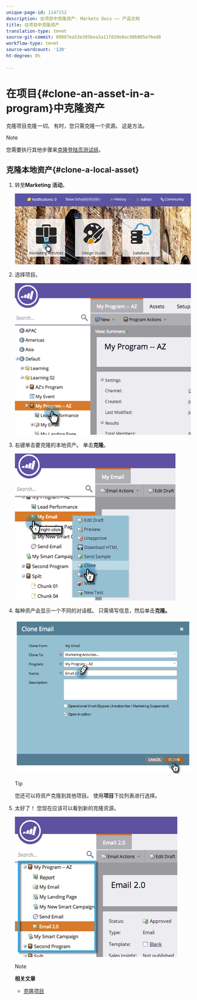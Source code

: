 ```yaml
---
unique-page-id: 1147152
description: 在项目中克隆资产- Marketo Docs —— 产品文档
title: 在项目中克隆资产
translation-type: tm+mt
source-git-commit: 00887ea53e395bea3a11fd28e0ac98b085ef6ed8
workflow-type: tm+mt
source-wordcount: '120'
ht-degree: 0%

---
```



# 在项目{#clone-an-asset-in-a-program}中克隆资产

克隆项目克隆&#x200B;*一切*。 有时，您只需克隆一个资源。 这是方法。

>[!NOTE]
>
>您需要执行其他步骤来[克隆登陆页测试组](../../../../product-docs/demand-generation/landing-pages/landing-page-actions/cloning-a-landing-page-test-group.md)。

## 克隆本地资产{#clone-a-local-asset}

1. 转至&#x200B;**Marketing** **活动**。

   ![](assets/login-marketing-activities.png)

1. 选择项目。

   ![](assets/image2014-9-23-15-3a56-3a12.png)

1. 右键单击要克隆的本地资产。 单击&#x200B;**克隆**。

   ![](assets/image2014-9-23-15-3a56-3a25.png)

1. 每种资产会显示一个不同的对话框。 只需填写信息，然后单击&#x200B;**克隆。**

   ![](assets/image2014-9-23-15-3a56-3a34.png)

   >[!TIP]
   >
   >您还可以将资产克隆到其他项目。 使用&#x200B;**项目**&#x200B;下拉列表进行选择。

1. 太好了！ 您现在应该可以看到新的克隆资源。

   ![](assets/report.jpg)

   >[!NOTE]
   >
   >**相关文章**
   >
   >    
   >    
   >    * [克隆项目](clone-a-program.md)


